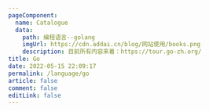 ```yaml
---
pageComponent:
  name: Catalogue
  data:
    path: 编程语言--golang
    imgUrl: https://cdn.addai.cn/blog/网站使用/books.png
    description: 目前所有内容来着：https://tour.go-zh.org/
title: Go
date: 2022-05-15 22:09:17
permalink: /language/go
article: false
comment: false
editLink: false
---
```

